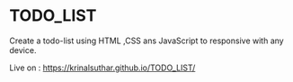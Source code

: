 # TODO_LIST

Create a todo-list using HTML ,CSS ans JavaScript to responsive with any device.

Live on : https://krinalsuthar.github.io/TODO_LIST/
